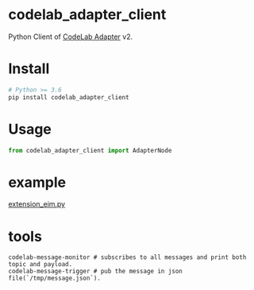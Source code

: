 # codelab_adapter_client
Python Client of [CodeLab Adapter](https://adapter.codelab.club/) v2.

# Install
```bash
# Python >= 3.6
pip install codelab_adapter_client 
```

# Usage
```python
from codelab_adapter_client import AdapterNode
```

# example
[extension_eim.py](https://github.com/wwj718/codelab_adapter_client/blob/master/examples/extension_eim.py)

# tools
```
codelab-message-monitor # subscribes to all messages and print both topic and payload.
codelab-message-trigger # pub the message in json file(`/tmp/message.json`).
```
